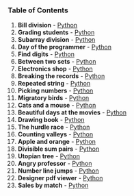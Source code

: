 ### Table of Contents
1. __Bill division__ - [Python](Bill%20Division.py)
1. __Grading students__ - [Python](Grading%20Students.py)
1. __Subarray division__ - [Python](Subarray%20Division.py)
1. __Day of the programmer__ - [Python](Day%20of%20the%20Programmer.py)
1. __Find digits__ - [Python](Find%20Digits.py)
1. __Between two sets__ - [Python](Between%20Two%20Sets.py)
1. __Electronics shop__ - [Python](Electronics%20Shop.py)
1. __Breaking the records__ - [Python](Breaking%20the%20Records.py)
1. __Repeated string__ - [Python](Repeated%20String.py)
1. __Picking numbers__ - [Python](Picking%20Numbers.py)
1. __Migratory birds__ - [Python](Migratory%20Birds.py)
1. __Cats and a mouse__ - [Python](Cats%20and%20a%20Mouse.py)
1. __Beautiful days at the movies__ - [Python](Beautiful%20Days%20at%20the%20Movies.py)
1. __Drawing book__ - [Python](Drawing%20Book.py)
1. __The hurdle race__ - [Python](The%20Hurdle%20Race.py)
1. __Counting valleys__ - [Python](Counting%20Valleys.py)
1. __Apple and orange__ - [Python](Apple%20and%20Orange.py)
1. __Divisible sum pairs__ - [Python](Divisible%20Sum%20Pairs.py)
1. __Utopian tree__ - [Python](Utopian%20Tree.py)
1. __Angry professor__ - [Python](Angry%20Professor.py)
1. __Number line jumps__ - [Python](Number%20Line%20Jumps.py)
1. __Designer pdf viewer__ - [Python](Designer%20PDF%20Viewer.py)
1. __Sales by match__ - [Python](Sales%20by%20Match.py)
